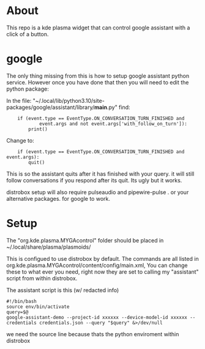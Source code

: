 # About
This repo is a kde plasma widget that can control google assistant with a click of a button.

# google
The only thing missing from this is how to setup google assistant python service.
However once you have done that then you will need to edit the python package:

In the file:
"~/.local/lib/python3.10/site-packages/google/assistant/library/__main__.py"
find:
```
    if (event.type == EventType.ON_CONVERSATION_TURN_FINISHED and
            event.args and not event.args['with_follow_on_turn']):
        print()
```
Change to:

```
    if (event.type == EventType.ON_CONVERSATION_TURN_FINISHED and event.args):
        quit()

```

This is so the assistant quits after it has finished with your query. it will still follow conversations if you respond after its quit.
Its ugly but it works.

distrobox setup will also require pulseaudio and pipewire-pulse .   or your alternative packages.  for google to work. 

# Setup
The "org.kde.plasma.MYGAcontrol" folder should be placed in ~/.local/share/plasma/plasmoids/

This is configued to use distrobox by default. The commands are all listed in org.kde.plasma.MYGAcontrol/content/config/main.xml, You can change these to what ever you need, right now they are set to calling my "assistant" script from within distrobox. 

The assistant script is this (w/ redacted info)
```
#!/bin/bash
source env/bin/activate
query=$@
google-assistant-demo --project-id xxxxxx --device-model-id xxxxxx --credentials credentials.json --query "$query" &>/dev/null
```
we need the source line because thats the python enviroment within distrobox


